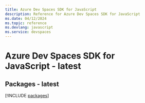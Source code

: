 ```yaml
---
title: Azure Dev Spaces SDK for JavaScript
description: Reference for Azure Dev Spaces SDK for JavaScript
ms.date: 04/12/2024
ms.topic: reference
ms.devlang: javascript
ms.service: devspaces
---
```

# Azure Dev Spaces SDK for JavaScript - latest
## Packages - latest
[!INCLUDE [packages](dev-spaces-index.md)]
